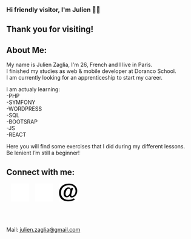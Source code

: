 ### Hi friendly visitor, I'm Julien ✌🏼

## Thank you for visiting!

## About Me: 

My name is Julien Zaglia, I'm 26, French and I live in Paris.  
I finished my studies as web & mobile developer at Doranco School.  
I am currently looking for an apprenticeship to start my career.  

I am actualy learning:  
-PHP  
-SYMFONY  
-WORDPRESS  
-SQL  
-BOOTSRAP  
-JS  
-REACT  

Here you will find some exercises that I did during my different lessons.  
Be lenient I’m still a beginner!  


## Connect with me:  



&nbsp;&nbsp;
[![website](./img/linkedin-dark.svg)](https://www.linkedin.com/in/julien-zaglia/)
&nbsp;&nbsp;
[![website](./img/instagram-dark.svg)](https://www.instagram.com/julius_zgl/?hl=fr)
&nbsp;&nbsp;
[![website](./img/email-dark.svg)](mailto:julien.zaglia@gmail.com")


<br />
<br />
















Mail: julien.zaglia@gmail.com